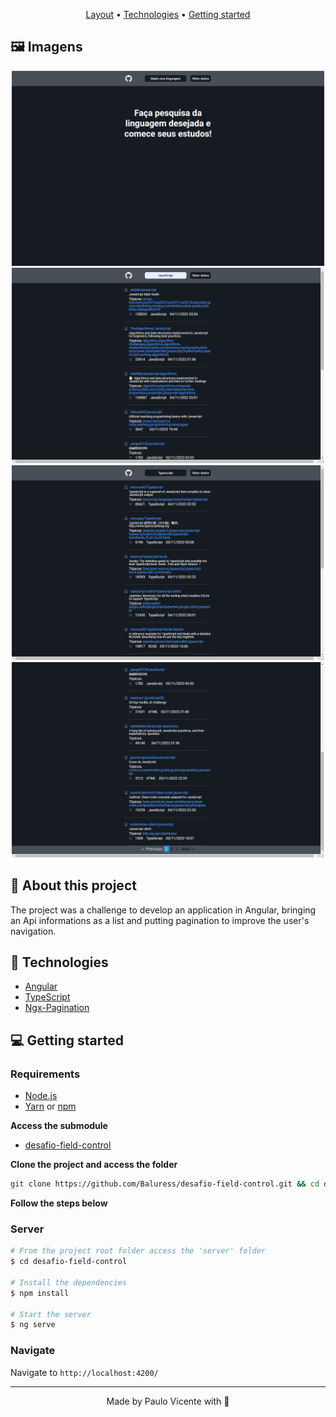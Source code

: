 <p align="center">
  <a href="#-layout">Layout</a> •
  <a href="#-technologies">Technologies</a> •
  <a href="#-getting-started">Getting started</a>
</p>

## :framed_picture: Imagens

<div align="center">
    <img alt = "Telas da aplicação" src = "./assets/tela-inicial.png" width = "500px" />
    <img alt = "Telas da aplicação" src = "./assets/tela-resultados.png" width = "500px" />
    <img alt = "Telas da aplicação" src = "./assets/tela-resultados2.png" width = "500px" />
    <img alt = "Telas da aplicação" src = "./assets/tela-paginacao.png" width = "500px" />
    </div>
</div>

## 🔖 About this project

The project was a challenge to develop an application in Angular, bringing an Api informations as a list and putting pagination to improve the user's navigation.

## 🚀 Technologies

- [Angular](https://angular.io/)
- [TypeScript](https://www.typescriptlang.org/)
- [Ngx-Pagination](http://michaelbromley.github.io/ngx-pagination/#/)

## 💻 Getting started

### Requirements

- [Node.js](https://nodejs.org/en/)
- [Yarn](https://classic.yarnpkg.com/) or [npm](https://www.npmjs.com/package/npm)

**Access the submodule**

- [desafio-field-control](https://github.com/Baluress/desafio-field-control.git)

**Clone the project and access the folder**

```bash
git clone https://github.com/Baluress/desafio-field-control.git && cd desafio-field-control
```

**Follow the steps below**

### Server

```bash
# From the project root folder access the 'server' folder
$ cd desafio-field-control

# Install the dependencies
$ npm install

# Start the server
$ ng serve

```

### Navigate

Navigate to `http://localhost:4200/`

---

<p align="center">
  Made by Paulo Vicente with 💜
</p>
